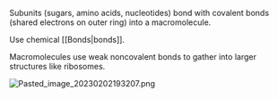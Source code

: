 Subunits (sugars, amino acids, nucleotides) bond with covalent bonds (shared electrons on outer ring) into a macromolecule.

Use chemical [[Bonds|bonds]].

Macromolecules use weak noncovalent bonds to gather into larger structures like ribosomes.

![Pasted_image_20230202193207.png](pasted_image_20230202193207.png)
